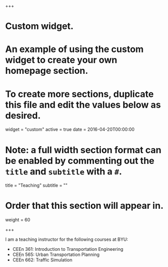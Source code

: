 +++
# Custom widget.
# An example of using the custom widget to create your own homepage section.
# To create more sections, duplicate this file and edit the values below as desired.
widget = "custom"
active = true
date = 2016-04-20T00:00:00

# Note: a full width section format can be enabled by commenting out the `title` and `subtitle` with a `#`.
title = "Teaching"
subtitle = ""

# Order that this section will appear in.
weight = 60

+++

I am a teaching instructor for the following courses at BYU:

<!-- - CEEn 270: Computational Methods-->
- CEEn 361: Introduction to Transportation Engineering
- CEEn 565: Urban Transportation Planning
- CEEn 662: Traffic Simulation
<!-- - CEEn 665: Travel Demand Analysis-->
